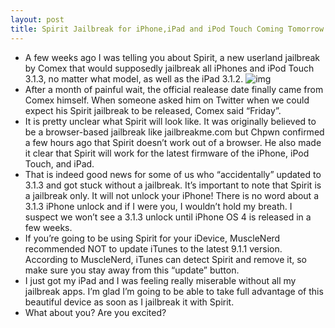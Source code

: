 ```yaml
---
layout: post
title: Spirit Jailbreak for iPhone,iPad and iPod Touch Coming Tomorrow
---
```

* A few weeks ago I was telling you about Spirit, a new userland jailbreak by Comex that would supposedly jailbreak all iPhones and iPod Touch 3.1.3, no matter what model, as well as the iPad 3.1.2.
![img](http://media.idownloadblog.com/wp-content/uploads/2010/04/spirit-friday.gif)
* After a month of painful wait, the official realease date finally came from Comex himself. When someone asked him on Twitter when we could expect his Spirit jailbreak to be released, Comex said “Friday”.
* It is pretty unclear what Spirit will look like. It was originally believed to be a browser-based jailbreak like jailbreakme.com but Chpwn confirmed a few hours ago that Spirit doesn’t work out of a browser. He also made it clear that Spirit will work for the latest firmware of the iPhone, iPod Touch, and iPad.
* That is indeed good news for some of us who “accidentally” updated to 3.1.3 and got stuck without a jailbreak. It’s important to note that Spirit is a jailbreak only. It will not unlock your iPhone! There is no word about a 3.1.3 iPhone unlock and if I were you, I wouldn’t hold my breath. I suspect we won’t see a 3.1.3 unlock until iPhone OS 4 is released in a few weeks.
* If you’re going to be using Spirit for your iDevice, MuscleNerd recommended NOT to update iTunes to the latest 9.1.1 version. According to MuscleNerd, iTunes can detect Spirit and remove it, so make sure you stay away from this “update” button.
* I just got my iPad and I was feeling really miserable without all my jailbreak apps. I’m glad I’m going to be able to take full advantage of this beautiful device as soon as I jailbreak it with Spirit.
* What about you? Are you excited?

